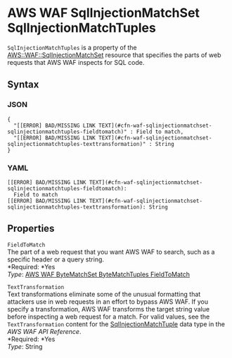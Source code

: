 # AWS WAF SqlInjectionMatchSet SqlInjectionMatchTuples<a name="aws-properties-waf-sqlinjectionmatchset-sqlinjectionmatchtuples"></a>

`SqlInjectionMatchTuples` is a property of the [AWS::WAF::SqlInjectionMatchSet](aws-resource-waf-sqlinjectionmatchset.md) resource that specifies the parts of web requests that AWS WAF inspects for SQL code\.

## Syntax<a name="w3ab2c21c14e1653b5"></a>

### JSON<a name="aws-properties-waf-sqlinjectionmatchset-sqlinjectionmatchtuples-syntax.json"></a>

```
{
  "[[ERROR] BAD/MISSING LINK TEXT](#cfn-waf-sqlinjectionmatchset-sqlinjectionmatchtuples-fieldtomatch)" : Field to match,
  "[[ERROR] BAD/MISSING LINK TEXT](#cfn-waf-sqlinjectionmatchset-sqlinjectionmatchtuples-texttransformation)" : String
}
```

### YAML<a name="aws-properties-waf-sqlinjectionmatchset-sqlinjectionmatchtuples-syntax.yaml"></a>

```
[[ERROR] BAD/MISSING LINK TEXT](#cfn-waf-sqlinjectionmatchset-sqlinjectionmatchtuples-fieldtomatch):
  Field to match
[[ERROR] BAD/MISSING LINK TEXT](#cfn-waf-sqlinjectionmatchset-sqlinjectionmatchtuples-texttransformation): String
```

## Properties<a name="w3ab2c21c14e1653b7"></a>

`FieldToMatch`  
The part of a web request that you want AWS WAF to search, such as a specific header or a query string\.  
*Required: *Yes  
*Type*: [AWS WAF ByteMatchSet ByteMatchTuples FieldToMatch](aws-properties-waf-bytematchset-bytematchtuples-fieldtomatch.md)

`TextTransformation`  
Text transformations eliminate some of the unusual formatting that attackers use in web requests in an effort to bypass AWS WAF\. If you specify a transformation, AWS WAF transforms the target string value before inspecting a web request for a match\. For valid values, see the `TextTransformation` content for the [SqlInjectionMatchTuple](http://docs.aws.amazon.com/waf/latest/APIReference/API_SqlInjectionMatchTuple.html) data type in the *AWS WAF API Reference*\.  
*Required: *Yes  
*Type*: String